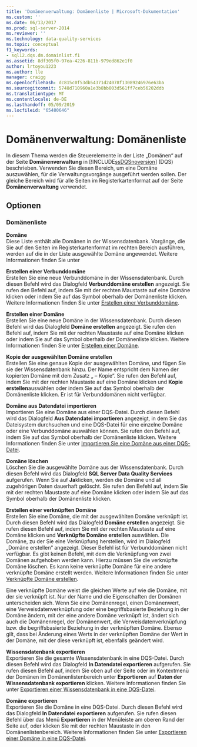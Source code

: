 ```yaml
---
title: 'Domänenverwaltung: Domänenliste | Microsoft-Dokumentation'
ms.custom: ''
ms.date: 06/13/2017
ms.prod: sql-server-2014
ms.reviewer: ''
ms.technology: data-quality-services
ms.topic: conceptual
f1_keywords:
- sql12.dqs.dm.domainlist.f1
ms.assetid: 8df305f0-97ea-4226-811b-979ed862e1f0
author: lrtoyou1223
ms.author: lle
manager: craigg
ms.openlocfilehash: dc815c0f53db54371d24078f13089246976e63ba
ms.sourcegitcommit: 5748d710960a1e3b8bb003d561ff7ceb56202ddb
ms.translationtype: MT
ms.contentlocale: de-DE
ms.lasthandoff: 05/09/2019
ms.locfileid: "65480646"
---
```

# <a name="domain-management-domain-list"></a>Domänenverwaltung: Domänenliste
  In diesem Thema werden die Steuerelemente in der Liste „Domänen“ auf der Seite **Domänenverwaltung** in [!INCLUDE[ssDQSnoversion](../includes/ssdqsnoversion-md.md)] (DQS) beschrieben. Verwenden Sie diesen Bereich, um eine Domäne auszuwählen, für die Verwaltungsvorgänge ausgeführt werden sollen. Der gleiche Bereich wird für alle Seiten im Registerkartenformat auf der Seite **Domänenverwaltung** verwendet.  
  
## <a name="options"></a>Optionen  
  
### <a name="domains-list"></a>Domänenliste  
 **Domäne**  
 Diese Liste enthält alle Domänen in der Wissensdatenbank. Vorgänge, die Sie auf den Seiten im Registerkartenformat im rechten Bereich ausführen, werden auf die in der Liste ausgewählte Domäne angewendet. Weitere Informationen finden Sie unter  
  
 **Erstellen einer Verbunddomäne**  
 Erstellen Sie eine neue Verbunddomäne in der Wissensdatenbank. Durch diesen Befehl wird das Dialogfeld **Verbunddomäne erstellen** angezeigt. Sie rufen den Befehl auf, indem Sie mit der rechten Maustaste auf eine Domäne klicken oder indem Sie auf das Symbol oberhalb der Domänenliste klicken. Weitere Informationen finden Sie unter [Erstellen einer Verbunddomäne](../../2014/data-quality-services/create-a-composite-domain.md).  
  
 **Erstellen einer Domäne**  
 Erstellen Sie eine neue Domäne in der Wissensdatenbank. Durch diesen Befehl wird das Dialogfeld **Domäne erstellen** angezeigt. Sie rufen den Befehl auf, indem Sie mit der rechten Maustaste auf eine Domäne klicken oder indem Sie auf das Symbol oberhalb der Domänenliste klicken. Weitere Informationen finden Sie unter [Erstellen einer Domäne](../../2014/data-quality-services/create-a-domain.md).  
  
 **Kopie der ausgewählten Domäne erstellen**  
 Erstellen Sie eine genaue Kopie der ausgewählten Domäne, und fügen Sie sie der Wissensdatenbank hinzu. Der Name entspricht dem Namen der kopierten Domäne mit dem Zusatz „ – Kopie“. Sie rufen den Befehl auf, indem Sie mit der rechten Maustaste auf eine Domäne klicken und **Kopie erstellen**auswählen oder indem Sie auf das Symbol oberhalb der Domänenliste klicken. Er ist für Verbunddomänen nicht verfügbar.  
  
 **Domäne aus Datendatei importieren**  
 Importieren Sie eine Domäne aus einer DQS-Datei. Durch diesen Befehl wird das Dialogfeld **Aus Datendatei importieren** angezeigt, in dem Sie das Dateisystem durchsuchen und eine DQS-Datei für eine einzelne Domäne oder eine Verbunddomäne auswählen können. Sie rufen den Befehl auf, indem Sie auf das Symbol oberhalb der Domänenliste klicken. Weitere Informationen finden Sie unter [Importieren Sie eine Domäne aus einer DQS-Datei](../../2014/data-quality-services/import-a-domain-from-a-dqs-file.md).  
  
 **Domäne löschen**  
 Löschen Sie die ausgewählte Domäne aus der Wissensdatenbank. Durch diesen Befehl wird das Dialogfeld **SQL Server Data Quality Services** aufgerufen. Wenn Sie auf **Ja**klicken, werden die Domäne und all zugehörigen Daten dauerhaft gelöscht. Sie rufen den Befehl auf, indem Sie mit der rechten Maustaste auf eine Domäne klicken oder indem Sie auf das Symbol oberhalb der Domänenliste klicken.  
  
 **Erstellen einer verknüpften Domäne**  
 Erstellen Sie eine Domäne, die mit der ausgewählten Domäne verknüpft ist. Durch diesen Befehl wird das Dialogfeld **Domäne erstellen** angezeigt. Sie rufen diesen Befehl auf, indem Sie mit der rechten Maustaste auf eine Domäne klicken und **Verknüpfte Domäne erstellen** auswählen. Die Domäne, zu der Sie eine Verknüpfung herstellen, wird im Dialogfeld „Domäne erstellen“ angezeigt. Dieser Befehl ist für Verbunddomänen nicht verfügbar. Es gibt keinen Befehl, mit dem die Verknüpfung von zwei Domänen aufgehoben werden kann. Hierzu müssen Sie die verknüpfte Domäne löschen. Es kann keine verknüpfte Domäne für eine andere verknüpfte Domäne erstellt werden. Weitere Informationen finden Sie unter [Verknüpfte Domäne erstellen](../../2014/data-quality-services/create-a-linked-domain.md).  
  
 Eine verknüpfte Domäne weist die gleichen Werte auf wie die Domäne, mit der sie verknüpft ist. Nur der Name und die Eigenschaften der Domänen unterscheiden sich. Wenn Sie eine Domänenregel, einen Domänenwert, eine Verweisdatenverknüpfung oder eine begriffsbasierte Beziehung in der Domäne ändern, mit der eine andere Domäne verknüpft ist, ändert sich auch die Domänenregel, der Domänenwert, die Verweisdatenverknüpfung bzw. die begriffsbasierte Beziehung in der verknüpften Domäne. Ebenso gilt, dass bei Änderung eines Werts in der verknüpften Domäne der Wert in der Domäne, mit der diese verknüpft ist, ebenfalls geändert wird.  
  
 **Wissensdatenbank exportieren**  
 Exportieren Sie die gesamte Wissensdatenbank in eine DQS-Datei. Durch diesen Befehl wird das Dialogfeld **In Datendatei exportieren** aufgerufen. Sie rufen diesen Befehl auf, indem Sie oben auf der Seite oder im Kontextmenü der Domänen im Domänenlistenbereich unter **Exportieren** auf **Daten der Wissensdatenbank exportieren** klicken. Weitere Informationen finden Sie unter [Exportieren einer Wissensdatenbank in eine DQS-Datei](../../2014/data-quality-services/export-a-knowledge-base-to-a-dqs-file.md).  
  
 **Domäne exportieren**  
 Exportieren Sie die Domäne in eine DQS-Datei. Durch diesen Befehl wird das Dialogfeld **In Datendatei exportieren** aufgerufen. Sie rufen diesen Befehl über das Menü **Exportieren** in der Menüleiste am oberen Rand der Seite auf, oder klicken Sie mit der rechten Maustaste in den Domänenlistenbereich. Weitere Informationen finden Sie unter [Exportieren einer Domäne in eine DQS-Datei](../../2014/data-quality-services/export-a-domain-to-a-dqs-file.md).  
  
  
